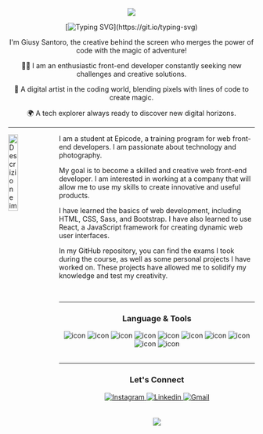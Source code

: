<div align="center">
<img src="https://mir-s3-cdn-cf.behance.net/project_modules/max_1200/1599d7107019725.5f9d3c7bae636.gif">


  
[![Typing SVG](https://readme-typing-svg.demolab.com?font=Fira+Code&pause=1000&color=9C0C99&random=false&width=435&lines=+Hello%2C+Adventurous+Developer+Here!+;Welcome+to+my+tech+universe!)](https://git.io/typing-svg)
<p>
I'm Giusy Santoro, the creative behind the screen who merges the power of code with the magic of adventure!
  
👩‍💻 I am an enthusiastic front-end developer constantly seeking new challenges and creative solutions.

🎨 A digital artist in the coding world, blending pixels with lines of code to create magic.

🌍 A tech explorer always ready to discover new digital horizons.
</p>

<hr>

</div>


<div>
  <img src="https://raw.githubusercontent.com/MicaelliMedeiros/micaellimedeiros/master/image/computer-illustration.png" alt="Descrizione immagine" align="left" width="20%">
  <p>
I am a student at Epicode, a training program for web front-end developers. I am passionate about technology and photography.

My goal is to become a skilled and creative web front-end developer. I am interested in working at a company that will allow me to use my skills to create innovative and useful products.

I have learned the basics of web development, including HTML, CSS, Sass, and Bootstrap. I have also learned to use React, a JavaScript framework for creating dynamic web user interfaces.

In my GitHub repository, you can find the exams I took during the course, as well as some personal projects I have worked on. These projects have allowed me to solidify my knowledge and test my creativity.
</p>
</div>

<br>
<div align="center">
<hr>
<div> <!-- language icons --->
  <h3> Language & Tools </h3>
   <img src="https://github.com/Giusy-Santoro/Giusy-Santoro/assets/148851962/f127d327-0ab5-48e3-a648-15dd579abb5a" alt="icon" >
     <img src="https://github.com/Giusy-Santoro/Giusy-Santoro/assets/148851962/d21b2bbe-9ba9-41c5-9aa1-46b29ec6330e" alt="icon">
     <img src="https://github.com/Giusy-Santoro/Giusy-Santoro/assets/148851962/edc3f3e1-7371-4753-8976-8b3c24b26af0" alt="icon">
     <img src="https://github.com/Giusy-Santoro/Giusy-Santoro/assets/148851962/1bd43a07-ff91-4b31-8cc0-b01793f61e48" alt="icon">
     <img src="https://github.com/Giusy-Santoro/Giusy-Santoro/assets/148851962/5e8089f8-c73b-42a0-b194-5796d400d18d" alt="icon">
     <img src="https://github.com/Giusy-Santoro/Giusy-Santoro/assets/148851962/7dd88652-e8d5-4d91-afff-55a82d0e3459" alt="icon"> 
     <img src="https://github.com/Giusy-Santoro/Giusy-Santoro/assets/148851962/35dc4689-e8a3-4607-a3f2-5f69ff2dd725" alt="icon"> 
     <img src="https://github.com/Giusy-Santoro/Giusy-Santoro/assets/148851962/d82e78d1-045f-4941-969d-d7f3da0f73d8" alt="icon"> 
     <img src="https://github.com/Giusy-Santoro/Giusy-Santoro/assets/148851962/c5deda64-43e2-402e-9c9e-43a9d08b3c28" alt="icon"> 
     <img src="https://github.com/Giusy-Santoro/Giusy-Santoro/assets/148851962/3fc54373-babc-4986-a053-da3e6c48eb66" alt="icon"> 
</div>
<br>
  <hr>
<div>
<!-- social-->
  <h3>Let's Connect </h3>
<a href="https://www.instagram.com/_giusysantoro_/">
  <img src="https://github.com/Giusy-Santoro/Giusy-Santoro/assets/148851962/2f186f0d-afdb-4aa0-9afa-15dd9497f64b" alt="Instagram">
</a>

<a href="https://www.linkedin.com/in/giusysantoro-frontend-developer/">
  <img src="https://github.com/Giusy-Santoro/Giusy-Santoro/assets/148851962/28ce525b-72da-43f7-b50d-54e17488a3f9" alt="Linkedin">
</a>

<a href="mailto:sntgsy@gmail.com">
  <img src="https://github.com/Giusy-Santoro/Giusy-Santoro/assets/148851962/86f5b2ee-7fd3-4a3b-8650-b96beb3da706" alt="Gmail">
</a>
</div>

<div >

</div>
<br>
<br>
 <img src="https://media2.giphy.com/media/vFKqnCdLPNOKc/giphy.gif?cid=ecf05e47azsaat63rgwcsk3d7d1dibxw278qvnquya5xl1jf&ep=v1_gifs_search&rid=giphy.gif&ct=g"> 
</div>







